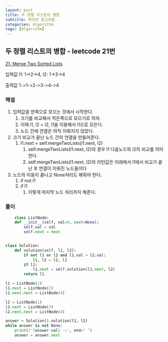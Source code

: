 ```yaml
---
layout: post
title: 두 정렬 리스트의 병합
subtitle: 파이썬 알고리즘 
categories: Algorithm
tags: [Algorithm]
---
```

## 두 정렬 리스트의 병합 - leetcode 21번

[21. Merge Two Sorted Lists](https://leetcode.com/problems/merge-two-sorted-lists/)

입력값 l1: 1->2->4, l2: 1->3->4

출력값 1->1->2->3->4->4

### 해설

1. 입력값을 한쪽으로 모으는 것에서 시작한다.
   1. 크기를 비교해서 작은쪽으로 모으기로 하자.
   2. 이때 l1, l2 = l2, l1을 이용해서 l1으로 모은다.
   3. 노드 간에 연결은 아직 이뤄지지 않았다.
2. 크기 비교가 끝난 노드 간의 연결을 만들어준다.
   1. l1.next = self.mergeTwoLists(l1.next, l2)
      1. self.mergeTwoLists(l1.next, l2)의 경우 l1 다음노드와 l2의 비교를 의미한다.
      2. self.mergeTwoLists(l1.next, l2)의 리턴값은 미래에서 l1에서 비교가 끝난 후 연결이 이뤄진 노드들이다
3. 노드의 이동이 끝나고 None처리도 해줘야 한다.
   1. if not l1
   2. if l1
      1. 이렇게 마지막 노드 처리까지 해준다.

### 풀이

```python
    class ListNode:
    def __init__(self, val=0, next=None):
        self.val = val
        self.next = next


class Solution:
    def solution(self, l1, l2):
        if not l1 or l2 and l1.val > l2.val:
            l1, l2 = l2, l1
        if l1:
            l1.next = self.solution(l1.next, l2)
        return l1

l1 = ListNode(1)
l1.next = ListNode(2)
l1.next.next = ListNode(4)

l2 = ListNode(1)
l2.next = ListNode(3)
l2.next.next = ListNode(4)

answer = Solution().solution(l1, l2)
while answer is not None:
    print(f'{answer.val} ->', end=" ")
    answer = answer.next
```